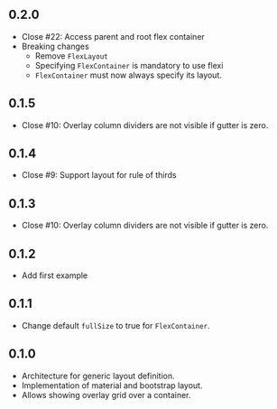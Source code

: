 ## 0.2.0

* Close #22: Access parent and root flex container
* Breaking changes
  * Remove `FlexLayout`
  * Specifying `FlexContainer` is mandatory to use flexi
  * `FlexContainer` must now always specify its layout.

## 0.1.5

* Close #10: Overlay column dividers are not visible if gutter is zero.

## 0.1.4

* Close #9: Support layout for rule of thirds

## 0.1.3

* Close #10: Overlay column dividers are not visible if gutter is zero.

## 0.1.2

* Add first example

## 0.1.1

* Change default `fullSize` to true for `FlexContainer`.

## 0.1.0

* Architecture for generic layout definition.
* Implementation of material and bootstrap layout.
* Allows showing overlay grid over a container.
